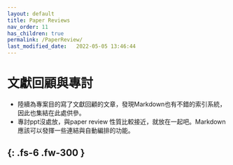 ```yaml
---
layout: default
title: Paper Reviews
nav_order: 11
has_children: true
permalink: /PaperReview/
last_modified_date:   2022-05-05 13:46:44
---
```


# 文獻回顧與專討

- 陸續為專案目的寫了文獻回顧的文章，發現Markdown也有不錯的索引系統，因此也集結在此處供參。
- 專討ppt沒處放，與paper review 性質比較接近，就放在一起吧。Markdown應該可以發揮一些連結與自動編排的功能。

{: .fs-6 .fw-300 }
---


